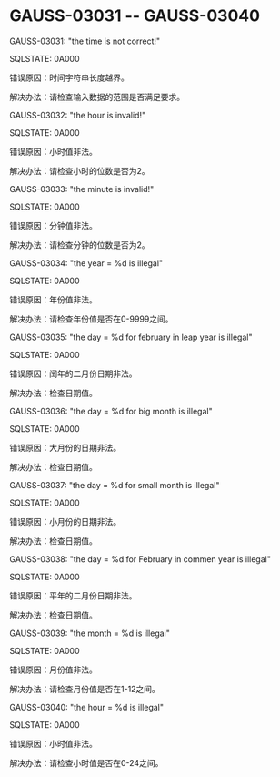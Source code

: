 # GAUSS-03031 -- GAUSS-03040

GAUSS-03031: "the time is not correct!"

SQLSTATE: 0A000

错误原因：时间字符串长度越界。

解决办法：请检查输入数据的范围是否满足要求。

GAUSS-03032: "the hour is invalid!"

SQLSTATE: 0A000

错误原因：小时值非法。

解决办法：请检查小时的位数是否为2。

GAUSS-03033: "the minute is invalid!"

SQLSTATE: 0A000

错误原因：分钟值非法。

解决办法：请检查分钟的位数是否为2。

GAUSS-03034: "the year = %d is illegal"

SQLSTATE: 0A000

错误原因：年份值非法。

解决办法：请检查年份值是否在0-9999之间。

GAUSS-03035: "the day = %d for february in leap year is illegal"

SQLSTATE: 0A000

错误原因：闰年的二月份日期非法。

解决办法：检查日期值。

GAUSS-03036: "the day = %d for big month is illegal"

SQLSTATE: 0A000

错误原因：大月份的日期非法。

解决办法：检查日期值。

GAUSS-03037: "the day = %d for small month is illegal"

SQLSTATE: 0A000

错误原因：小月份的日期非法。

解决办法：检查日期值。

GAUSS-03038: "the day = %d for February in commen year is illegal"

SQLSTATE: 0A000

错误原因：平年的二月份日期非法。

解决办法：检查日期值。

GAUSS-03039: "the month = %d is illegal"

SQLSTATE: 0A000

错误原因：月份值非法。

解决办法：请检查月份值是否在1-12之间。

GAUSS-03040: "the hour = %d is illegal"

SQLSTATE: 0A000

错误原因：小时值非法。

解决办法：请检查小时值是否在0-24之间。
